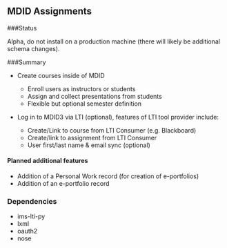 ## MDID Assignments

###Status 

Alpha, do not install on a production machine (there will likely be additional schema changes).

###Summary 

* Create courses inside of MDID
    * Enroll users as instructors or students
    * Assign and collect presentations from students
    * Flexible but optional semester definition
    
* Log in to MDID3 via LTI (optional), features of LTI tool provider include:
    * Create/Link to course from LTI Consumer (e.g. Blackboard)
    * Create/link to assignment from LTI Consumer
    * User first/last name & email sync (optional)

#### Planned additional features
* Addition of a Personal Work record (for creation of e-portfolios)
* Addition of an e-portfolio record

### Dependencies
* ims-lti-py
* lxml
* oauth2
* nose
